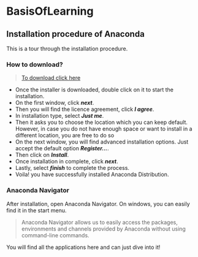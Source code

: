 # BasisOfLearning

## Installation procedure of Anaconda

This is a tour through the installation procedure.

### How to download?
> [To download click here ](https://repo.anaconda.com/archive/Anaconda3-2022.05-Windows-x86_64.exe)

* Once the installer is downloaded, double click on it to start the installation.
* On the first window, click ***next***.
* Then you will find the licence agreement, click ***I agree***.
* In installation type, select ***Just me***.
* Then it asks you to choose the location which you can keep default. However, in case you do not have enough space or want to install in a different location, you are free to do so
* On the next window, you will find advanced installation options. Just accept the default option ***Register...***. 
* Then click on ***Install***.
* Once installation in complete, click ***next***.
* Lastly, select ***finish*** to complete the process.
* Voila! you have successfully installed Anaconda Distribution.

### Anaconda Navigator

After installation, open Anaconda Navigator. On windows, you can easily find it in the start menu.
> Anaconda Navigator allows us to easily access the packages, environments and channels provided by Anaconda without using command-line commands.

You will find all the applications here and can just dive into it!
